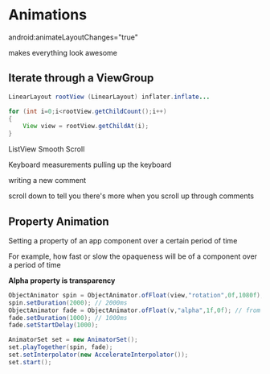 # Animations

android:animateLayoutChanges="true"

makes everything look awesome

## Iterate through a ViewGroup

```java
LinearLayout rootView (LinearLayout) inflater.inflate...

for (int i=0;i<rootView.getChildCount();i++)
{
    View view = rootView.getChildAt(i);
}
```

ListView Smooth Scroll

Keyboard measurements pulling up the keyboard

writing a new comment

scroll down to tell you there's more when you scroll up through comments

## Property Animation

Setting a property of an app component over a certain period of time

For example, how fast or slow the opaqueness will be of a component over a period of time

**Alpha property is transparency**

```java
ObjectAnimator spin = ObjectAnimator.ofFloat(view,"rotation",0f,1080f); // from 0 to 1080f (degrees)
spin.setDuration(2000); // 2000ms
ObjectAnimator fade = ObjectAnimator.ofFloat(v,"alpha",1f,0f); // from opaque to transparent
fade.setDuration(1000); // 1000ms
fade.setStartDelay(1000);

AnimatorSet set = new AnimatorSet();
set.playTogether(spin, fade);
set.setInterpolator(new AccelerateInterpolator());
set.start();
```
